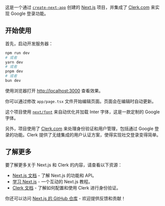 这是一个通过 [`create-next-app`](https://github.com/vercel/next.js/tree/canary/packages/create-next-app) 创建的 [Next.js](https://nextjs.org/) 项目，并集成了 [Clerk.com](https://clerk.com) 来实现 Google 登录功能。

## 开始使用

首先，启动开发服务器：

```bash
npm run dev
# 或者
yarn dev
# 或者
pnpm dev
# 或者
bun dev
```

使用浏览器打开 [http://localhost:3000](http://localhost:3000) 查看效果。

你可以通过修改 `app/page.tsx` 文件开始编辑页面。页面会在编辑时自动更新。

这个项目使用 [`next/font`](https://nextjs.org/docs/basic-features/font-optimization) 来自动优化并加载 Inter 字体，这是一款定制的 Google 字体。

另外，项目使用了 [Clerk.com](https://clerk.com) 来处理身份验证和用户管理，包括通过 Google 登录的功能。Clerk 提供了无缝集成的用户认证方案，使得实现社交登录变得简单。

## 了解更多

要了解更多关于 Next.js 和 Clerk 的内容，请查看以下资源：

- [Next.js 文档](https://nextjs.org/docs) - 了解 Next.js 的功能和 API。
- [学习 Next.js](https://nextjs.org/learn) - 一个互动的 Next.js 教程。
- [Clerk 文档](https://clerk.com/docs) - 了解如何配置和使用 Clerk 进行身份验证。

你还可以访问 [Next.js 的 GitHub 仓库](https://github.com/vercel/next.js/) - 欢迎提供反馈和贡献！
